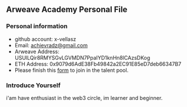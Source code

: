 ## Arweave Academy Personal File

### Personal information

- github account: x-vellasz
- Email: achievradz@gmail.com
- Arweave Address: USUlLQir8RMYSGvLGVMDN7PpaIYD1knHn8lCAzsDKog
- ETH Address: 0x9079d6AdE38Fb49842a2EC91E85eD7deb66347B7
- Please finish this [form](https://docs.google.com/forms/d/e/1FAIpQLSfWA5fIIcBgmRppm3jNz5vmf9Mai_QMVil-2pO4r7YKn_Zhtw/viewform?usp=sf_link) to join in the talent pool.

### Introduce Yourself
 i'am have enthusiast in the web3 circle, im learner and beginner.